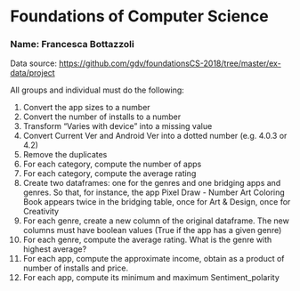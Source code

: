 # Foundations of Computer Science
### Name: Francesca Bottazzoli

Data source: https://github.com/gdv/foundationsCS-2018/tree/master/ex-data/project

All groups and individual must do the following:
1. Convert the app sizes to a number
2. Convert the number of installs to a number
3. Transform “Varies with device” into a missing value
4. Convert Current Ver and Android Ver into a dotted number (e.g. 4.0.3 or 4.2)
5. Remove the duplicates
6. For each category, compute the number of apps
7. For each category, compute the average rating
8. Create two dataframes: one for the genres and one bridging apps and genres. So that, for instance, the app Pixel Draw - Number Art Coloring Book appears twice in the bridging table, once for Art & Design, once for Creativity
9. For each genre, create a new column of the original dataframe. The new columns must have boolean values (True if the app has a given genre)
10. For each genre, compute the average rating. What is the genre with highest average?
11. For each app, compute the approximate income, obtain as a product of number of installs and price.
12. For each app, compute its minimum and maximum Sentiment_polarity
